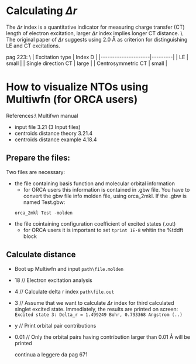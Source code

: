 # Calculating $\Delta r$
The $\Delta r$ index is a quantitative indicator for measuring charge transfer (CT) length of electron excitation, 
larger $\Delta r$ index implies longer CT distance. \\
The original paper of $\Delta r$ suggests using 2.0 Å as criterion for distinguishing LE and CT excitations.

pag 223: \\
| Excitation type     | Index D |
|---------------------|---------|
| LE                  | small   |
| Single direction CT | large   |
| Centrosymmetric CT  | small   |



# How to visualize NTOs using Multiwfn (for ORCA users)
References:\ 
Multifwn manual
- input file 3.21 (3 Input files)
- centroids distance theory 3.21.4
- centroids distance example 4.18.4

## Prepare the files:
Two files are necessary:
- the file containing basis function and molecular orbital information
	- for ORCA users this information is contained in .gbw file. You have to convert the gbw file info molden file, using orca_2mkl. If the .gbw is named Test.gbw: 
	```
	orca_2mkl Test -molden
	```
- the file cointaining configuration coefficient of excited states (.out)
    - for ORCA users it is important to set ```tprint 1E-8``` whitin the %tddft block



## Calculate distance
- Boot up Multiwfn and input 
``` path\file.molden ```
- 18 // Electron excitation analysis
- 4 // Calculate delta r index 	``` path\file.out ```
- 3 // Assume that we want to calculate $\Delta r$ index for third calculated singlet excited state. Immediately, the results are printed on screen: ``` Excited state 3: Delta_r = 1.499249 Bohr, 0.793368 Angstrom (..)  ```
- y  // Print orbital pair contributions
- 0.01 // Only the orbital pairs having contribution larger than 0.01 Å will be printed


  continua a leggere da pag 671
